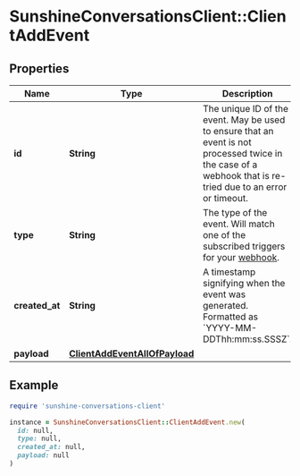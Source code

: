 # SunshineConversationsClient::ClientAddEvent

## Properties

| Name | Type | Description | Notes |
| ---- | ---- | ----------- | ----- |
| **id** | **String** | The unique ID of the event. May be used to ensure that an event is not processed twice in the case of a webhook that is re-tried due to an error or timeout. | [optional] |
| **type** | **String** | The type of the event. Will match one of the subscribed triggers for your [webhook](#operation/CreateWebhook). | [optional] |
| **created_at** | **String** | A timestamp signifying when the event was generated. Formatted as &#x60;YYYY-MM-DDThh:mm:ss.SSSZ&#x60;. | [optional] |
| **payload** | [**ClientAddEventAllOfPayload**](ClientAddEventAllOfPayload.md) |  | [optional] |

## Example

```ruby
require 'sunshine-conversations-client'

instance = SunshineConversationsClient::ClientAddEvent.new(
  id: null,
  type: null,
  created_at: null,
  payload: null
)
```


